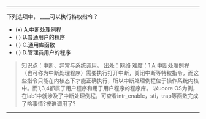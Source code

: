 ---
下列选项中， ____可以执行特权指令？
- (x) A.中断处理例程
- ( ) B.普通用户的程序
- ( ) C.通用库函数
- ( ) D.管理员用户的程序

> 知识点：中断、异常与系统调用。
> 出处：网络
> 难度：1
> A 中断处理例程（也可称为中断处理程序）需要执行打开中断，关闭中断等特权指令，而这些指令只能在内核态下才能正确执行，所以中断处理例程位于操作系统内核中。而1,3,4都属于用户程序和用于用户程序的程序库。 
> 以ucore OS为例，在lab1中就涉及了中断处理例程，可查看intr_enable，sti，trap等函数完成了啥事情?被谁调用了?

---